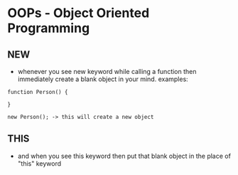 # OOPs - Object Oriented Programming  

## NEW

- whenever you see new keyword while calling a function then immediately create a blank object in your mind.
examples:
```
function Person() {

}

new Person(); -> this will create a new object
```

## THIS

- and when you see this keyword then put that blank object in the place of "this" keyword